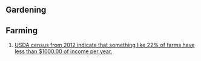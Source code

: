 ## Gardening

## Farming
1. [USDA census from 2012 indicate that something like 22% of farms have less than $1000.00 of income per year.](https://twitter.com/SarahTaber_bww/status/1128445471658319872)
